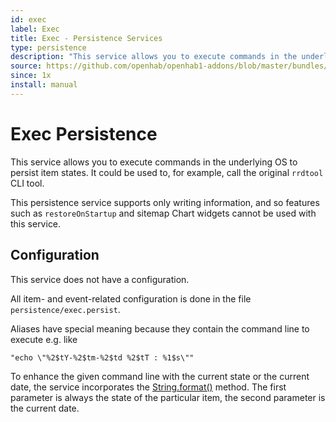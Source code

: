 ```yaml
---
id: exec
label: Exec
title: Exec - Persistence Services
type: persistence
description: "This service allows you to execute commands in the underlying OS to persist item states. It could be used to, for example, call the original `rrdtool` CLI tool."
source: https://github.com/openhab/openhab1-addons/blob/master/bundles/persistence/org.openhab.persistence.exec/README.md
since: 1x
install: manual
---
```


<!-- Attention authors: Do not edit directly. Please add your changes to the appropriate source repository -->

<!-- {% include base.html %} -->

# Exec Persistence

This service allows you to execute commands in the underlying OS to persist item states. It could be used to, for example, call the original `rrdtool` CLI tool.

This persistence service supports only writing information, and so features such as `restoreOnStartup` and sitemap Chart widgets cannot be used with this service.

## Configuration

This service does not have a configuration.

All item- and event-related configuration is done in the file `persistence/exec.persist`.

Aliases have special meaning because they contain the command line to execute e.g. like

```
"echo \"%2$tY-%2$tm-%2$td %2$tT : %1$s\""
```

To enhance the given command line with the current state or the current date, the service incorporates the [String.format()](https://docs.oracle.com/javase/7/docs/api/java/util/Formatter.html) method. The first parameter is always the state of the particular item, the second parameter is the current date.
